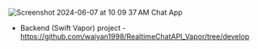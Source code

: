 ![Screenshot 2024-06-07 at 10 09 37 AM](https://github.com/waiyan1998/ClientChatApp/assets/51941650/1e12a8ca-a2df-402d-98be-cdefb01d2e19)
Chat App 
- Backend (Swift Vapor) project - https://github.com/waiyan1998/RealtimeChatAPI_Vapor/tree/develop
